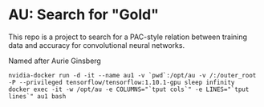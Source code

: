 # AU: Search for "Gold"

This repo is a project to search for a PAC-style relation between
training data and accuracy for convolutional neural networks.

Named after Aurie Ginsberg


```
nvidia-docker run -d -it --name au1 -v `pwd`:/opt/au -v /:/outer_root -P --privileged tensorflow/tensorflow:1.10.1-gpu sleep infinity
docker exec -it -w /opt/au -e COLUMNS="`tput cols`" -e LINES="`tput lines`" au1 bash
```
